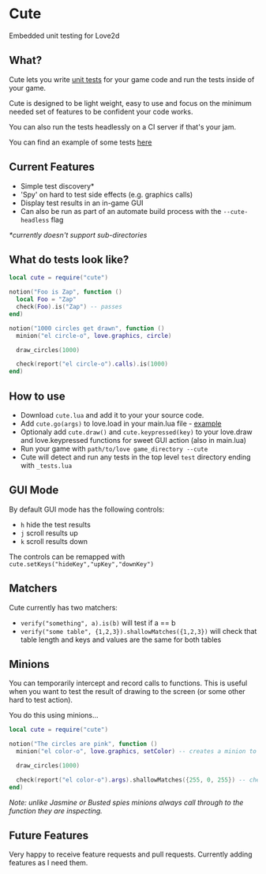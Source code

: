 # Cute
Embedded unit testing for Love2d

## What?

Cute lets you write [unit tests](https://en.wikipedia.org/wiki/Unit_testing) for
your game code and run the tests inside of your game.

Cute is designed to be light weight, easy to use and focus on the minimum needed
set of features to be confident your code works.

You can also run the tests headlessly on a CI server if that's your jam.

You can find an example of some tests [here](https://github.com/gtrogers/Cute/blob/master/test/example_tests.lua)

## Current Features

- Simple test discovery*
- 'Spy' on hard to test side effects (e.g. graphics calls)
- Display test results in an in-game GUI
- Can also be run as part of an automate build process with the `--cute-headless` flag

_*currently doesn't support sub-directories_

## What do tests look like?

```lua
local cute = require("cute")

notion("Foo is Zap", function ()
  local Foo = "Zap"
  check(Foo).is("Zap") -- passes
end)

notion("1000 circles get drawn", function ()
  minion("el circle-o", love.graphics, circle)

  draw_circles(1000)

  check(report("el circle-o").calls).is(1000)
end)
```

## How to use

- Download `cute.lua` and add it to your your source code.
- Add `cute.go(args)` to love.load in your main.lua file - [example](https://github.com/gtrogers/Cute/blob/master/main.lua)
- Optionaly add `cute.draw()` and `cute.keypressed(key)` to your love.draw and love.keypressed functions for sweet GUI action (also in main.lua)
- Run your game with `path/to/love game_directory --cute`
- Cute will detect and run any tests in the top level `test` directory ending with `_tests.lua`

## GUI Mode

By default GUI mode has the following controls:
- `h` hide the test results
- `j` scroll results up
- `k` scroll results down

The controls can be remapped with `cute.setKeys("hideKey","upKey","downKey")`

## Matchers

Cute currently has two matchers:
- `verify("something", a).is(b)` will test if a == b
- `verify("some table", {1,2,3}).shallowMatches({1,2,3})` will check that table length and keys and values are the same for both tables

## Minions

You can temporarily intercept and record calls to functions. This is useful when you want to
test the result of drawing to the screen (or some other hard to test action).

You do this using minions...

```lua
local cute = require("cute")

notion("The circles are pink", function ()
  minion("el color-o", love.graphics, setColor) -- creates a minion to inspect setColor

  draw_circles(1000)

  check(report("el color-o").args).shallowMatches({255, 0, 255}) -- checks what the minion observed
end)
```

_Note: unlike Jasmine or Busted spies minions always call through to the function
they are inspecting._

## Future Features

Very happy to receive feature requests and pull requests. Currently adding features as I need them.
